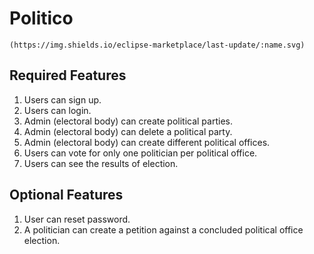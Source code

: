 # Politico
	(https://img.shields.io/eclipse-marketplace/last-update/:name.svg)

## Required Features
1. Users can sign up.
2. Users can login.
3. Admin (electoral body) can create political parties.
4. Admin (electoral body) can delete a political party.
5. Admin (electoral body) can create different political offices.
6. Users can vote for only one politician per political office.
7. Users can see the results of election.

## Optional Features
1. User can reset password.
2. A politician can create a petition against a concluded political office election.
